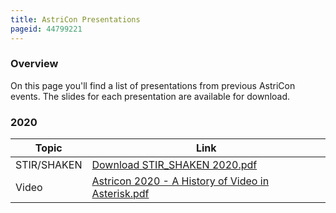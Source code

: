 ```yaml
---
title: AstriCon Presentations
pageid: 44799221
---
```


### Overview

On this page you'll find a list of presentations from previous AstriCon events. The slides for each presentation are available for download.

### 2020



| Topic | Link |
| --- | --- |
| STIR/SHAKEN | [Download STIR\_SHAKEN 2020.pdf](STIR_SHAKEN-2020.pdf) |
| Video | [Astricon 2020 - A History of Video in Asterisk.pdf](Astricon-2020-A-History-of-Video-in-Asterisk.pdf) |

 

 

